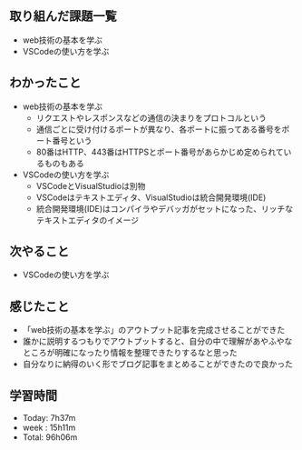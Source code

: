 ## 取り組んだ課題一覧
- web技術の基本を学ぶ
- VSCodeの使い方を学ぶ
## わかったこと
- web技術の基本を学ぶ
  - リクエストやレスポンスなどの通信の決まりをプロトコルという
  - 通信ごとに受け付けるポートが異なり、各ポートに振ってある番号をポート番号という
  - 80番はHTTP、443番はHTTPSとポート番号があらかじめ定められているものもある
- VSCodeの使い方を学ぶ
  - VSCodeとVisualStudioは別物
  - VSCodeはテキストエディタ、VisualStudioは統合開発環境(IDE)
  - 統合開発環境(IDE)はコンパイラやデバッガがセットになった、リッチなテキストエディタのイメージ
## 次やること
- VSCodeの使い方を学ぶ
## 感じたこと
- 「web技術の基本を学ぶ」のアウトプット記事を完成させることができた
- 誰かに説明するつもりでアウトプットすると、自分の中で理解があやふやなところが明確になったり情報を整理できたりするなと思った
- 自分なりに納得のいく形でブログ記事をまとめることができたので良かった
## 学習時間
- Today: 7h37m
- week : 15h11m
- Total: 96h06m
